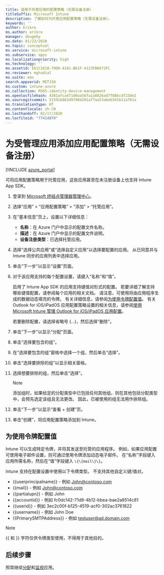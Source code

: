 ```yaml
---
title: 适用于托管应用的配置策略（无需设备注册）
titleSuffix: Microsoft Intune
description: 了解如何为托管应用配置策略（无需设备注册）。
keywords: ''
author: Erikre
ms.author: erikre
manager: dougeby
ms.date: 01/23/2020
ms.topic: conceptual
ms.service: microsoft-intune
ms.subservice: apps
ms.localizationpriority: high
ms.technology: ''
ms.assetid: E61C1618-79D0-41A1-B61F-4123FB6672FC
ms.reviewer: mghadial
ms.suite: ems
search.appverid: MET150
ms.custom: intune-azure
ms.collection: M365-identity-device-management
ms.openlocfilehash: 4301afca471d0aa56fa1a0826ad7f88bcdf23de2
ms.sourcegitcommit: 51591b862d97904291af7aa53a6eb341b11a761e
ms.translationtype: HT
ms.contentlocale: zh-CN
ms.lasthandoff: 02/17/2020
ms.locfileid: "77414870"
---
```

# <a name="add-app-configuration-policies-for-managed-apps-without-device-enrollment"></a>为受管理应用添加应用配置策略（无需设备注册）

[!INCLUDE [azure_portal](../includes/azure_portal.md)]

可将应用配置策略用于托管应用，这些应用甚至在未注册设备上也支持 Intune App SDK。 

1. 登录到 [Microsoft 终结点管理器管理中心](https://go.microsoft.com/fwlink/?linkid=2109431)。
2. 选择“应用” > “应用配置策略” > “添加” > “托管应用”。
3. 在“基本信息”页上，设置以下详细信息：
    - **名称**：在 Azure 门户中显示的配置文件名称。
    - **描述**：在 Azure 门户中显示的配置文件说明。
    - **设备注册类型**：已选择托管应用。
4. 选择“选择公共应用”或“选择自定义应用”以选择要配置的应用。 从已同意并与 Intune 同步的应用列表中选择应用。
5. 单击“下一步”以显示“设置”页面。
6. 对于该应用支持的每个配置设置，请键入“名称”和“值”。 

   启用了 Intune App SDK 的应用支持键值对形式的配置。 若要详细了解支持哪些键值配置，请参阅每个应用的相关文档。 请注意，可使用将由应用程序生成的数据动态填充的令牌。 有关详细信息，请参阅[为使用令牌配置值](~/apps/app-configuration-policies-managed-app.md#configuration-values-for-using-tokens)。 有关 Outlook for iOS/iPadOS 应用配置策略设置的相关信息，请参阅[使用 Microsoft Intune 管理 Outlook for iOS/iPadOS 应用配置](https://technet.microsoft.com/library/mt813789(v=exchg.150).aspx)。

    若要删除配置，请选择省略号 (…)，然后选择“删除”。  

7. 单击“下一步”以显示“分配”页面。
8. 单击“选择要包含的组”。
9. 在“选择要包含的组”窗格中选择一个组，然后单击“选择”。
10. 单击“选择要排除的组”以显示相关窗格。
11. 选择想要排除的组，然后单击“选择”。

    >[!NOTE]
    >添加组时，如果给定的分配类型中已包括任何其他组，则在其他包括分配类型中，会预先选定该组且无法更改。 因此，已被使用的组无法用作排除组。

12. 单击“下一步”以显示“查看 + 创建”页。
13. 单击“创建”，将应用配置策略添加到 Intune。

## <a name="configuration-values-for-using-tokens"></a>为使用令牌配置值

Intune 可以生成特定令牌，并将其发送至托管的应用程序。 例如，如果应用配置可使用电子邮件设置，则可通过使用令牌添加动态电子邮件。 在“名称”字段键入应用所需名称，然后在“值”字段键入 `\{\{mail\}\}`。

Intune 支持在配置设置中使用以下令牌类型。 不支持其他自定义键/值对。

- \{\{userprincipalname\}\} - 例如 John@contoso.com
- \{\{mail\}\} - 例如 John@contoso.com
- \{\{partialupn\}\} - 例如 John
- \{\{accountid\}\} - 例如 fc0dc142-71d8-4b12-bbea-bae2a8514c81
- \{\{userid\}\} - 例如 3ec2c00f-b125-4519-acf0-302ac3761822
- \{\{username\}\} - 例如 John Doe
- \{\{PrimarySMTPAddress\}\} - 例如 testuser@ad.domain.com

> [!Note]  
> \{\{ 和 \}\} 字符仅供令牌类型使用，不得用于其他目的。

## <a name="next-steps"></a>后续步骤

照常继续[分配](apps-deploy.md)和[监视](apps-monitor.md)应用。
